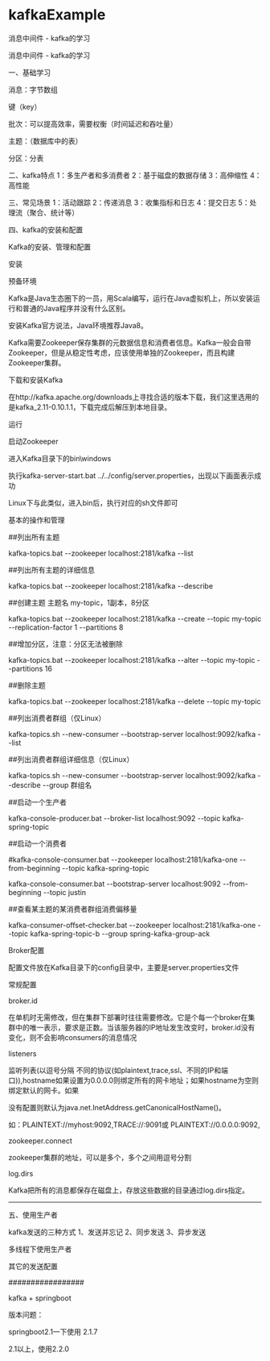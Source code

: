# kafkaExample
消息中间件 - kafka的学习

消息中间件 - kafka的学习

一、基础学习

消息：字节数组

键（key）

批次：可以提高效率，需要权衡（时间延迟和吞吐量）

主题：（数据库中的表）

分区：分表

二、kafka特点 1：多生产者和多消费者 2：基于磁盘的数据存储 3：高伸缩性 4：高性能

三、常见场景 1：活动跟踪 2：传递消息 3：收集指标和日志 4：提交日志 5：处理流（聚合、统计等）

四、kafka的安装和配置

Kafka的安装、管理和配置

安装

预备环境

Kafka是Java生态圈下的一员，用Scala编写，运行在Java虚拟机上，所以安装运行和普通的Java程序并没有什么区别。

安装Kafka官方说法，Java环境推荐Java8。

Kafka需要Zookeeper保存集群的元数据信息和消费者信息。Kafka一般会自带Zookeeper，但是从稳定性考虑，应该使用单独的Zookeeper，而且构建Zookeeper集群。

下载和安装Kafka

在http://kafka.apache.org/downloads上寻找合适的版本下载，我们这里选用的是kafka_2.11-0.10.1.1，下载完成后解压到本地目录。

运行

启动Zookeeper

进入Kafka目录下的bin\windows

执行kafka-server-start.bat ../../config/server.properties，出现以下画面表示成功

Linux下与此类似，进入bin后，执行对应的sh文件即可

基本的操作和管理

##列出所有主题

kafka-topics.bat --zookeeper localhost:2181/kafka --list

##列出所有主题的详细信息

kafka-topics.bat --zookeeper localhost:2181/kafka --describe

##创建主题 主题名 my-topic，1副本，8分区

kafka-topics.bat --zookeeper localhost:2181/kafka --create --topic my-topic --replication-factor 1 --partitions 8

##增加分区，注意：分区无法被删除

kafka-topics.bat --zookeeper localhost:2181/kafka --alter --topic my-topic --partitions 16

##删除主题

kafka-topics.bat --zookeeper localhost:2181/kafka --delete --topic my-topic

##列出消费者群组（仅Linux）

kafka-topics.sh --new-consumer --bootstrap-server localhost:9092/kafka --list

##列出消费者群组详细信息（仅Linux）

kafka-topics.sh --new-consumer --bootstrap-server localhost:9092/kafka --describe --group 群组名

##启动一个生产者

kafka-console-producer.bat --broker-list localhost:9092 --topic kafka-spring-topic

##启动一个消费者

#kafka-console-consumer.bat --zookeeper localhost:2181/kafka-one --from-beginning --topic kafka-spring-topic

kafka-console-consumer.bat --bootstrap-server localhost:9092 --from-beginning --topic justin

##查看某主题的某消费者群组消费偏移量

kafka-consumer-offset-checker.bat --zookeeper localhost:2181/kafka-one --topic kafka-spring-topic-b --group spring-kafka-group-ack

Broker配置

配置文件放在Kafka目录下的config目录中，主要是server.properties文件

常规配置

broker.id

在单机时无需修改，但在集群下部署时往往需要修改。它是个每一个broker在集群中的唯一表示，要求是正数。当该服务器的IP地址发生改变时，broker.id没有变化，则不会影响consumers的消息情况

listeners

监听列表(以逗号分隔 不同的协议(如plaintext,trace,ssl、不同的IP和端口)),hostname如果设置为0.0.0.0则绑定所有的网卡地址；如果hostname为空则绑定默认的网卡。如果

没有配置则默认为java.net.InetAddress.getCanonicalHostName()。

如：PLAINTEXT://myhost:9092,TRACE://:9091或 PLAINTEXT://0.0.0.0:9092,

zookeeper.connect

zookeeper集群的地址，可以是多个，多个之间用逗号分割

log.dirs

Kafka把所有的消息都保存在磁盘上，存放这些数据的目录通过log.dirs指定。

************************************************************************************
五、使用生产者

kafka发送的三种方式
1、发送并忘记
2、同步发送
3、异步发送

多线程下使用生产者

其它的发送配置

#################

kafka + springboot

版本问题：

springboot2.1一下使用 2.1.7

2.1以上，使用2.2.0


